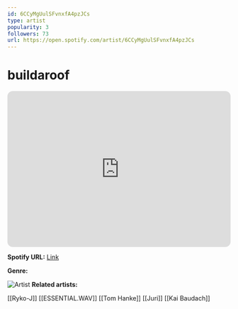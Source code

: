 ```yaml
---
id: 6CCyMgUulSFvnxfA4pzJCs
type: artist
popularity: 3
followers: 73
url: https://open.spotify.com/artist/6CCyMgUulSFvnxfA4pzJCs
---
```

# buildaroof

<iframe style="border-radius:12px" src="https://open.spotify.com/embed/artist/6CCyMgUulSFvnxfA4pzJCs" width="100%" height="352" frameBorder="0" allowfullscreen="" allow="autoplay; clipboard-write; encrypted-media; fullscreen; picture-in-picture" loading="lazy"></iframe>

**Spotify URL:** [Link](https://open.spotify.com/artist/6CCyMgUulSFvnxfA4pzJCs)

**Genre:** 

![Artist](https://i.scdn.co/image/ab6761610000e5eb93de9e88d0890a5f9050ea37)
**Related artists:**

[[Ryko-J]]
[[ESSENTIAL.WAV]]
[[Tom Hanke]]
[[Juri]]
[[Kai Baudach]]
